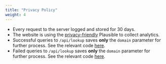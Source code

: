 ```yaml
---
title: "Privacy Policy"
weight: 4
---
```


- Every request to the server logged and stored for 30 days.
- The website is using the [privacy-friendly](https://plausible.io/privacy-focused-web-analytics) Plausible to collect analytics.
- Successful queries to `/api/lookup` saves **only** the `domain` parameter for further process. See the relevant code [here](https://github.com/elmasy-com/columbus-server/blob/dae62d64fe85391e4257a219ea5324e782fb1cc2/server/lookup.go#L61).
- Failed queries to `/api/lookup` saves **only** the `domain` parameter for further process. See the relevant code [here](https://github.com/elmasy-com/columbus-server/blob/dae62d64fe85391e4257a219ea5324e782fb1cc2/server/lookup.go#L48).
